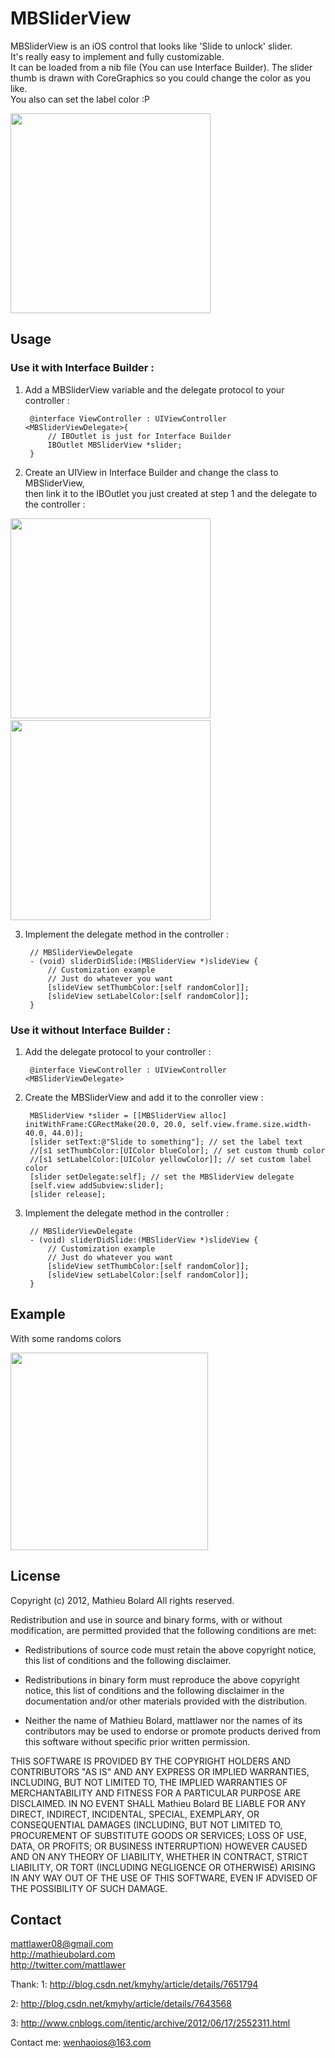 MBSliderView
========

MBSliderView is an iOS control that looks like 'Slide to unlock' slider.<br />
It's really easy to implement and fully customizable.<br />
It can be loaded from a nib file (You can use Interface Builder).
The slider thumb is drawn with CoreGraphics so you could change the color as you like.<br />
You also can set the label color :P<br />

<img width=320 src="http://img204.imageshack.us/img204/2815/capturedcran20120728204.png"/>


Usage
-----

### Use it with Interface Builder : ###

1. Add a MBSliderView variable and the delegate protocol to your controller  :
	
		@interface ViewController : UIViewController <MBSliderViewDelegate>{
			// IBOutlet is just for Interface Builder
			IBOutlet MBSliderView *slider;
		}
	
2. Create an UIView in Interface Builder and change the class to MBSliderView,<br />
	then link it to the IBOutlet you just created at step 1 and the delegate to the controller :

<img width=320 src="http://img820.imageshack.us/img820/1002/slideviewib1.png"/>&nbsp;<img width=320 src="http://img39.imageshack.us/img39/720/slideviewib2.png"/>

3. Implement the delegate method in the controller :
	
		// MBSliderViewDelegate
		- (void) sliderDidSlide:(MBSliderView *)slideView {
			// Customization example
			// Just do whatever you want
			[slideView setThumbColor:[self randomColor]];
			[slideView setLabelColor:[self randomColor]];
		}


### Use it without Interface Builder : ###

1. Add the delegate protocol to your controller :
	
		@interface ViewController : UIViewController <MBSliderViewDelegate>
	
2. Create the MBSliderView and add it to the conroller view :

		MBSliderView *slider = [[MBSliderView alloc] initWithFrame:CGRectMake(20.0, 20.0, self.view.frame.size.width-40.0, 44.0)];
		[slider setText:@"Slide to something"]; // set the label text
		//[s1 setThumbColor:[UIColor blueColor]; // set custom thumb color
		//[s1 setLabelColor:[UIColor yellowColor]]; // set custom label color
		[slider setDelegate:self]; // set the MBSliderView delegate
		[self.view addSubview:slider];
		[slider release];
    
3. Implement the delegate method in the controller :
	
		// MBSliderViewDelegate
		- (void) sliderDidSlide:(MBSliderView *)slideView {
			// Customization example
			// Just do whatever you want
			[slideView setThumbColor:[self randomColor]];
			[slideView setLabelColor:[self randomColor]];
		}
    
    
Example
-------

With some randoms colors

<img width=316 src="http://img607.imageshack.us/img607/2592/capturedcran20120728203.png"/>

    
License
-------

Copyright (c) 2012, Mathieu Bolard
All rights reserved.

Redistribution and use in source and binary forms, with or without modification, are permitted provided that the following conditions are met:
 
* Redistributions of source code must retain the above copyright notice, this list of conditions and the following disclaimer.
 
* Redistributions in binary form must reproduce the above copyright notice, this list of conditions and the following disclaimer in the documentation and/or other materials provided with the distribution.

* Neither the name of Mathieu Bolard, mattlawer nor the names of its contributors may be used to endorse or promote products derived from this software without specific prior written permission.

THIS SOFTWARE IS PROVIDED BY THE COPYRIGHT HOLDERS AND CONTRIBUTORS "AS IS" AND ANY EXPRESS OR IMPLIED WARRANTIES, INCLUDING, BUT NOT LIMITED TO, THE IMPLIED WARRANTIES OF MERCHANTABILITY AND FITNESS FOR A PARTICULAR PURPOSE ARE DISCLAIMED. IN NO EVENT SHALL Mathieu Bolard BE LIABLE FOR ANY DIRECT, INDIRECT, INCIDENTAL, SPECIAL, EXEMPLARY, OR CONSEQUENTIAL DAMAGES (INCLUDING, BUT NOT LIMITED TO, PROCUREMENT OF SUBSTITUTE GOODS OR SERVICES; LOSS OF USE, DATA, OR PROFITS; OR BUSINESS INTERRUPTION) HOWEVER CAUSED AND ON ANY THEORY OF LIABILITY, WHETHER IN CONTRACT, STRICT LIABILITY, OR TORT (INCLUDING NEGLIGENCE OR OTHERWISE) ARISING IN ANY WAY OUT OF THE USE OF THIS SOFTWARE, EVEN IF ADVISED OF THE POSSIBILITY OF SUCH DAMAGE.

Contact
-------

mattlawer08@gmail.com<br />
http://mathieubolard.com<br />
http://twitter.com/mattlawer

Thank:
1: http://blog.csdn.net/kmyhy/article/details/7651794

2: http://blog.csdn.net/kmyhy/article/details/7643568

3: http://www.cnblogs.com/itentic/archive/2012/06/17/2552311.html

Contact me:
wenhaoios@163.com
